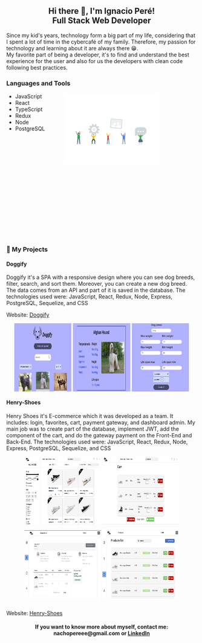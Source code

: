 <div align="center">
  <h2>Hi there 👋, I'm Ignacio Peré! </br>
      Full Stack Web Developer
  </h2>
</div>
 
<p> 
Since my kid's years, technology form a big part of my life, considering that I spent a lot of time in the cybercafé of my family. Therefore, my passion for technology and learning about it are always there 😁.
</br>
My favorite part of being a developer, it's to find and understand the best experience for the user and also for us the developers with clean code following best practices.
</p>


<h3>Languages and Tools</h3>
<img align='right' style="margin-right:100px;" width='50%' src='/assets/GhGif.gif'>

- JavaScript
- React
- TypeScript
- Redux
- Node
- PostgreSQL


<div style="margin-bottom:300px;">   </div>

 
<h3> 📌 My Projects</h3>

<h4><strong>Doggify</strong></h4>
<p>
  Doggify it's a SPA with a responsive design where you can see dog breeds, filter, search, and sort them. Moreover,           you can create a new dog breed. The data comes from an API and part of it is saved in the database.
  The technologies used were: JavaScript, React, Redux, Node, Express, PostgreSQL, Sequelize, and CSS
</p>
<p>Website: <a href="https://doggify-nu.vercel.app/">Doggify</a></p>

<p align='center'>
  <img width='30%' height="180px" align='center' src='/assets/Doggify for LI.png'>
  <img width='30%' height="180px" align='center' src='/assets/Detail doggify.png'>
  <img width='30%' height="180px" align='center' src='/assets/Create doggify.png'>
</p>

<h4>Henry-Shoes</h4>
<p>
  Henry Shoes it's E-commerce which it was developed as a team. It includes: login, favorites, cart, payment gateway, and       dashboard admin. My main job was to create part of the database, implement JWT, add the component of the cart, and do the     gateway payment on the Front-End and Back-End. 
  The technologies used were: JavaScript, React, Redux, Node, Express, PostgreSQL, Sequelize, and CSS
</p>

<p align='center'>
  <img width='40%'  height="180px" align='center' src='/assets/mainPageShoes.png'>
  <img width='40%'  height="180px" align='center' src='/assets/CartShoes.png'>
  <div style="margin-bottom: 30px;" align='center'>
    <img width='40%'  height="180px" align='center' src='/assets/orderDetailShoes.png'>
    <img width='40%'  height="180px" align='center' src='/assets/DashboardProducts.png'>
  </div>
</p>

<p>Website: <a href="https://henry-shoes.vercel.app/">Henry-Shoes</a></p>

<h4 align="center">If you want to know more about myself, contact me: nachopereee@gmail.com or <a href="https://www.linkedin.com/in/ignacio-peré/" target="blank">LinkedIn</a></h4>
